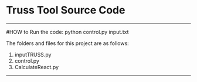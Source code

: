 # Truss Tool Source Code
<hr>
#HOW to Run the code:
python control.py input.txt

The folders and files for this project are as follows:

<ol> 
<li> inputTRUSS.py </li>
<li> control.py </li>
<li> CalculateReact.py </li>
</ol>
<hr>


